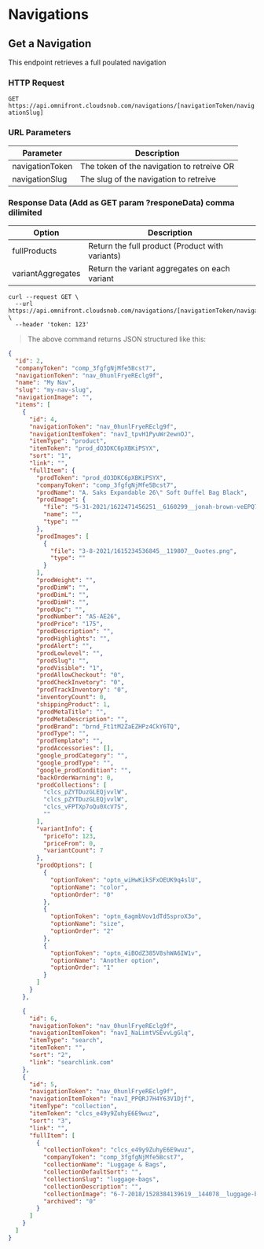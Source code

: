 # Navigations

## Get a Navigation

This endpoint retrieves a full poulated navigation

### HTTP Request

`GET https://api.omnifront.cloudsnob.com/navigations/[navigationToken/navigationSlug]`

### URL Parameters

| Parameter       | Description                                |
| --------------- | ------------------------------------------ |
| navigationToken | The token of the navigation to retreive OR |
| navigationSlug  | The slug of the navigation to retreive     |

### Response Data (Add as GET param ?responeData) comma dilimited

| Option            | Description                                     |
| ----------------- | ----------------------------------------------- |
| fullProducts      | Return the full product (Product with variants) |
| variantAggregates | Return the variant aggregates on each variant   |

```shell
curl --request GET \
  --url https://api.omnifront.cloudsnob.com/navigations/[navigationToken/navigationSlug] \
  --header 'token: 123'
```

> The above command returns JSON structured like this:

```json
{
  "id": 2,
  "companyToken": "comp_3fgfgNjMfe5Bcst7",
  "navigationToken": "nav_0hunlFryeREclg9f",
  "name": "My Nav",
  "slug": "my-nav-slug",
  "navigationImage": "",
  "items": [
    {
      "id": 4,
      "navigationToken": "nav_0hunlFryeREclg9f",
      "navigationItemToken": "navI_tpvH1PyuWr2ewnOJ",
      "itemType": "product",
      "itemToken": "prod_dO3DKC6pXBKiPSYX",
      "sort": "1",
      "link": "",
      "fullItem": {
        "prodToken": "prod_dO3DKC6pXBKiPSYX",
        "companyToken": "comp_3fgfgNjMfe5Bcst7",
        "prodName": "A. Saks Expandable 26\" Soft Duffel Bag Black",
        "prodImage": {
          "file": "5-31-2021/1622471456251__6160299__jonah-brown-veEPQ7aOx8w-unsplash.jpg",
          "name": "",
          "type": ""
        },
        "prodImages": [
          {
            "file": "3-8-2021/1615234536845__119807__Quotes.png",
            "type": ""
          }
        ],
        "prodWeight": "",
        "prodDimW": "",
        "prodDimL": "",
        "prodDimH": "",
        "prodUpc": "",
        "prodNumber": "AS-AE26",
        "prodPrice": "175",
        "prodDescription": "",
        "prodHighlights": "",
        "prodAlert": "",
        "prodLowlevel": "",
        "prodSlug": "",
        "prodVisible": "1",
        "prodAllowCheckout": "0",
        "prodCheckInvetory": "0",
        "prodTrackInventory": "0",
        "inventoryCount": 0,
        "shippingProduct": 1,
        "prodMetaTitle": "",
        "prodMetaDescription": "",
        "prodBrand": "brnd_Ft1tM2ZaEZHPz4CkY6TQ",
        "prodType": "",
        "prodTemplate": "",
        "prodAccessories": [],
        "google_prodCategory": "",
        "google_prodType": "",
        "google_prodCondition": "",
        "backOrderWarning": 0,
        "prodCollections": [
          "clcs_pZYTDuzGLEQjvvlW",
          "clcs_pZYTDuzGLEQjvvlW",
          "clcs_vFPTXp7oQu0XcV7S",
          ""
        ],
        "variantInfo": {
          "priceTo": 123,
          "priceFrom": 0,
          "variantCount": 7
        },
        "prodOptions": [
          {
            "optionToken": "optn_wiHwKikSFxOEUK9q4slU",
            "optionName": "color",
            "optionOrder": "0"
          },
          {
            "optionToken": "optn_6agmbVov1dTdSsproX3o",
            "optionName": "size",
            "optionOrder": "2"
          },
          {
            "optionToken": "optn_4iBOdZ385V8shWA6IW1v",
            "optionName": "Another option",
            "optionOrder": "1"
          }
        ]
      }
    },

    {
      "id": 6,
      "navigationToken": "nav_0hunlFryeREclg9f",
      "navigationItemToken": "navI_NaLimtVSEvvLgGlq",
      "itemType": "search",
      "itemToken": "",
      "sort": "2",
      "link": "searchlink.com"
    },
    {
      "id": 5,
      "navigationToken": "nav_0hunlFryeREclg9f",
      "navigationItemToken": "navI_PPQRJ7H4Y63V1Djf",
      "itemType": "collection",
      "itemToken": "clcs_e49y9ZuhyE6E9wuz",
      "sort": "3",
      "link": "",
      "fullItem": [
        {
          "collectionToken": "clcs_e49y9ZuhyE6E9wuz",
          "companyToken": "comp_3fgfgNjMfe5Bcst7",
          "collectionName": "Luggage & Bags",
          "collectionDefaultSort": "",
          "collectionSlug": "luggage-bags",
          "collectionDescription": "",
          "collectionImage": "6-7-2018/1528384139619__144078__luggage-bags.jpg",
          "archived": "0"
        }
      ]
    }
  ]
}
```

